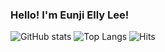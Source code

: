 ### Hello! I'm Eunji Elly Lee!

![GitHub stats](https://github-readme-stats.vercel.app/api?username=Eunji-Elly-Lee&include_all_commits=true&count_private=true&show_icons=true&theme=tokyonight&hide_border=true)
![Top Langs](https://github-readme-stats.vercel.app/api/top-langs/?username=Eunji-Elly-Lee&langs_count=10&layout=compact&theme=tokyonight&hide_border=true)
![Hits](https://hits.seeyoufarm.com/api/count/incr/badge.svg?url=https%3A%2F%2Fgithub.com%2FEunji-Elly-Lee&count_bg=%2317A797&title_bg=%2325263A&icon=&icon_color=%23D2D2D2&title=hits&edge_flat=false)

